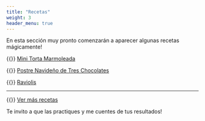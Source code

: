 ```yaml
---
title: "Recetas"
weight: 3
header_menu: true
---
```


En esta sección muy pronto comenzarán a aparecer algunas recetas mágicamente!

{{<icon class="fa fa-hand-o-right">}}&nbsp;[Mini Torta Marmoleada](recipes/mini_torta_marmoleada)

{{<icon class="fa fa-hand-o-right">}}&nbsp;[Postre Navideño de Tres Chocolates](recipes/postre_tres_chocolates)

{{<icon class="fa fa-hand-o-right">}}&nbsp;[Raviolis](recipes/raviolis)

__________________________________________
{{<icon class="fa fa-hand-o-right">}}&nbsp;[Ver más recetas](recipes)

Te invito a que las practiques y me cuentes de tus resultados!






